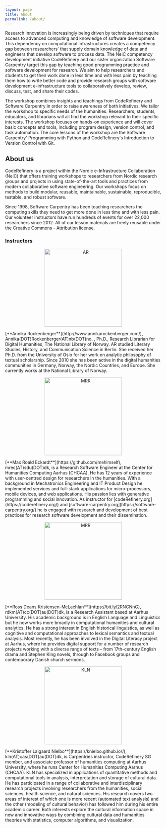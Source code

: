 ```yaml
---
layout: page
title: About
permalink: /about/
---
```


Research innovation is increasingly being driven by techniques that require access to advanced computing and knowledge of software development. This dependency on computational infrastructures creates a competency gap between researchers' that supply domain knowledge of data and engineers that develop software to process data. The NeIC competency development initiative CodeRefinery and our sister organization Software Carpentry target this gap by teaching good programming practice and software development for research. We aim to help researchers and students to get their work done in less time and with less pain by teaching them how to write better code and provide research groups with software development e-infrastructure tools to collaboratively develop, review, discuss, test, and share their codes.

The workshop combines insights and teachings from CodeRefinery and Software Carpentry in order to raise awareness of both initiatives. We tailor the workshop to specific needs of the humanities. Researchers, students, educators, and librarians will all find the workshop relevant to their specific interests. The workshop focuses on hands-on experience and will cover basic concepts and tools, including program design, version control, and task automation. The core lessons of the workshop are the Software Carpentry' Programming with Python and CodeRefinery's Introduction to Version Control with Git.

## About us ##
CodeRefinery is a project within the Nordic e-Infrastructure Collaboration (NeIC) that offers training workshops to researchers from Nordic research groups and projects in using state-of-the-art tools and practices from modern collaborative software engineering. Our workshops focus on methods to build modular, reusable, maintainable, sustainable, reproducible, testable, and robust software.

Since 1998, Software Carpentry has been teaching researchers the computing skills they need to get more done in less time and with less pain. Our volunteer instructors have run hundreds of events for over 22,000 researchers since 2012. All of our lesson materials are freely reusable under the Creative Commons - Attribution license.

### Instructors ###

<p align="center">
<img src="/mixed-arts/images/rockenberger.jpg" alt="AR  " width="250" align="center">
</p>
[**Annika Rockenberger**](http://www.annikarockenberger.com/), Annika(DOT)Rockenberger(AT)nb(DOT)no, , Ph.D., Research Librarian for Digital Humanities, The National Library of Norway. AR studied Literary Studies, History, and Communication Science in Berlin. She received her Ph.D. from the University of Oslo for her work on analytic philosophy of textual scholarship. Since 2010 she has been active in the digital humanities communities in Germany, Norway, the Nordic Countries, and Europe. She currently works at the National Library of Norway.

<p align="center">
<img src="/mixed-arts/images/eckardt.png" alt="MRR" width="250" align="center">
</p>
[**Max Roald Eckardt**](https://github.com/mehimself), mrec(AT)sdu(DOT)dk, is a Research Software Engineer at the Center for Humanities Computing Aarhus (CHCAA). He has 12 years of experience with user-centred design for researchers in the humanities. With a background in Mechatronics Engineering and IT Product Design he implemented services and full-stack applications for micro-processors, mobile devices, and web applications. His passion lies with generative programming and social innovation. As instructor for [codeRefinery.org](https://coderefinery.org/) and [software-carpentry.org](https://software-carpentry.org/) he is engaged with research and development of best practices for research software development and their dissemination.

<p align="center">
<img src="/mixed-arts/images/mclachlan.JPG" alt="MRR" width="250" align="center">
</p>
[**Ross Deans Kristensen-McLachlan**](https://bit.ly/2RNCNnG), rdkm(AT)cc(DOT)au(DOT)dk, is a Research Assistant based at Aarhus University. His academic background is in English Language and Linguistics but he now works more broadly in computational humanities and cultural analytics. He has a strong interest in English historical linguistics, as well as cognitive and computational approaches to lexical semantics and textual analysis. Most recently, he has been involved in the Digital Literacy project at Aarhus, where he provides digital support for a number of research projects working with a diverse range of texts – from 17th-century English drama and Stephen King novels, through to Facebook groups and contemporary Danish church sermons.

<p align="center">
<img src="/mixed-arts/images/nielbo.jpg" alt="KLN" width="250" align="center">
</p>
[**Kristoffer Laigaard Nielbo**](https://knielbo.github.io//), kln(AT)cas(DOT)au(DOT)dk,
is Carpentries instructor, CodeRefinery SG member, and associate professor of humanities computing at Aarhus University, where he runs Center for Humanities Computing Aarhus (CHCAA). KLN has specialized in applications of quantitative methods and computational tools in analysis, interpretation and storage of cultural data. He has participated in a range of collaborative and interdisciplinary research projects involving researchers from the humanities, social sciences, health science, and natural sciences. His research covers two areas of interest of which one is more recent (automated text analysis) and the other (modeling of cultural behavior) has followed him during his entire academic career. Both interests explore the cultural information space in new and innovative ways by combining cultural data and humanities theories with statistics, computer algorithms, and visualization.
